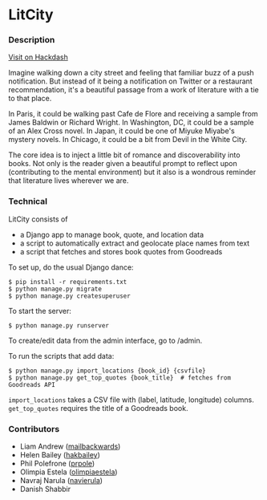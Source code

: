 # LitCity

### Description

[Visit on Hackdash](https://hackdash.org/projects/56912a1e62b2cc5d050af6d2)

Imagine walking down a city street and feeling that familiar buzz of a push notification. But instead of it being a notification on Twitter or a restaurant recommendation, it's a beautiful passage from a work of literature with a tie to that place.

In Paris, it could be walking past Cafe de Flore and receiving a sample from James Baldwin or Richard Wright. In Washington, DC, it could be a sample of an Alex Cross novel. In Japan, it could be one of Miyuke Miyabe's mystery novels. In Chicago, it could be a bit from Devil in the White City.

The core idea is to inject a little bit of romance and discoverability into books. Not only is the reader given a beautiful prompt to reflect upon (contributing to the mental environment) but it also is a wondrous reminder that literature lives wherever we are.

### Technical

LitCity consists of

- a Django app to manage book, quote, and location data
- a script to automatically extract and geolocate place names from text
- a script that fetches and stores book quotes from Goodreads

To set up, do the usual Django dance:

    $ pip install -r requirements.txt
    $ python manage.py migrate
    $ python manage.py createsuperuser

To start the server:

    $ python manage.py runserver

To create/edit data from the admin interface, go to /admin.

To run the scripts that add data:

    $ python manage.py import_locations {book_id} {csvfile}
    $ python manage.py get_top_quotes {book_title}  # fetches from Goodreads API

`import_locations` takes a CSV file with (label, latitude, longitude) columns.
`get_top_quotes` requires the title of a Goodreads book.

### Contributors

- Liam Andrew ([mailbackwards](http://github.com/mailbackwards))
- Helen Bailey ([hakbailey](http://github.com/hakbailey))
- Phil Polefrone ([prpole](http://github.com/prpole))
- Olimpia Estela ([olimpiaestela](http://github.com/olimpiaestela))
- Navraj Narula ([navierula](http://github.com/navierula))
- Danish Shabbir
